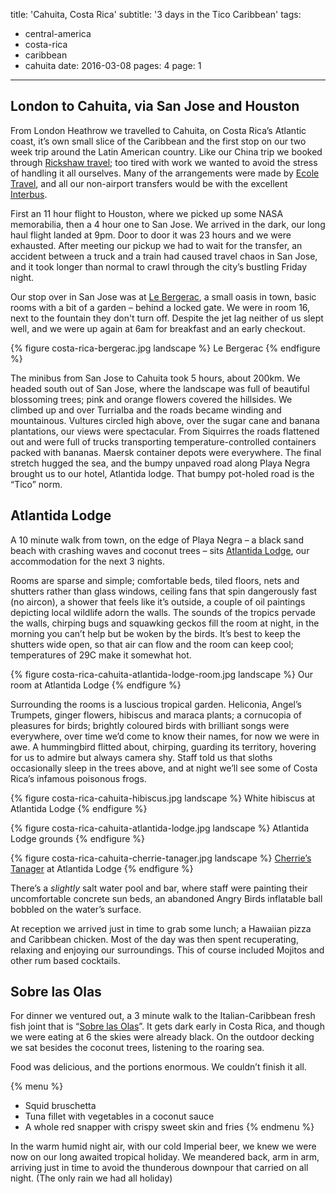 title: 'Cahuita, Costa Rica'
subtitle: '3 days in the Tico Caribbean'
tags:
  - central-america
  - costa-rica
  - caribbean
  - cahuita
date: 2016-03-08
pages: 4
page: 1
---

## London to Cahuita, via San Jose and Houston

From London Heathrow we travelled to Cahuita, on Costa Rica’s Atlantic coast, it’s own small slice of the Caribbean and the first stop on our two week trip around the Latin American country. Like our China trip we booked through [Rickshaw travel](https://www.rickshawtravel.co.uk/central-america/costa-rica/); too tired with work we wanted to avoid the stress of handling it all ourselves. Many of the arrangements were made by [Ecole Travel](http://www.ecoletravel.com/), and all our non-airport transfers would be with the excellent [Interbus](https://www.interbusonline.com/).

First an 11 hour flight to Houston, where we picked up some NASA memorabilia, then a 4 hour one to San Jose. We arrived in the dark, our long haul flight landed at 9pm. Door to door it was 23 hours and we were exhausted. After meeting our pickup we had to wait for the transfer, an accident between a truck and a train had caused travel chaos in San Jose, and it took longer than normal to crawl through the city’s bustling Friday night.

Our stop over in San Jose was at [Le Bergerac](https://www.tripadvisor.co.uk/Hotel_Review-g309293-d300221-Reviews-Hotel_Le_Bergerac-San_Jose_San_Jose_Metro_Province_of_San_Jose.html), a small oasis in town, basic rooms with a bit of a garden – behind a locked gate. We were in room 16, next to the fountain they don't turn off. Despite the jet lag neither of us slept well, and we were up again at 6am for breakfast and an early checkout.

{% figure costa-rica-bergerac.jpg landscape %}
Le Bergerac
{% endfigure %}

The minibus from San Jose to Cahuita took 5 hours, about 200km. We headed south out of San Jose, where the landscape was full of beautiful blossoming trees; pink and orange flowers covered the hillsides. We climbed up and over Turrialba and the roads became winding and mountainous. Vultures circled high above, over the sugar cane and banana plantations, our views were spectacular. From Siquirres the roads flattened out and were full of trucks transporting temperature-controlled containers packed with bananas. Maersk container depots were everywhere. The final stretch hugged the sea, and the bumpy unpaved road along Playa Negra brought us to our hotel, Atlantida lodge. That bumpy pot-holed road is the “Tico” norm.

## Atlantida Lodge

A 10 minute walk from town, on the edge of Playa Negra – a black sand beach with crashing waves and coconut trees – sits [Atlantida Lodge](https://www.tripadvisor.co.uk/Hotel_Review-g309262-d308600-Reviews-Atlantida_Lodge-Cahuita_Province_of_Limon.html), our accommodation for the next 3 nights.

Rooms are sparse and simple; comfortable beds, tiled floors, nets and shutters rather than glass windows, ceiling fans that spin dangerously fast (no aircon), a shower that feels like it’s outside, a couple of oil paintings depicting local wildlife adorn the walls. The sounds of the tropics pervade the walls, chirping bugs and squawking geckos fill the room at night, in the morning you can’t help but be woken by the birds. It’s best to keep the shutters wide open, so that air can flow and the room can keep cool; temperatures of 29C make it somewhat hot.

{% figure costa-rica-cahuita-atlantida-lodge-room.jpg landscape %}
Our room at Atlantida Lodge
{% endfigure %}

Surrounding the rooms is a luscious tropical garden. Heliconia, Angel’s Trumpets, ginger flowers, hibiscus and maraca plants; a cornucopia of pleasures for birds; brightly coloured birds with brilliant songs were everywhere, over time we’d come to know their names, for now we were in awe. A hummingbird flitted about, chirping, guarding its territory, hovering for us to admire but always camera shy. Staff told us that sloths occasionally sleep in the trees above, and at night we’ll see some of Costa Rica’s infamous poisonous frogs.

{% figure costa-rica-cahuita-hibiscus.jpg landscape %}
White hibiscus at Atlantida Lodge
{% endfigure %}

{% figure costa-rica-cahuita-atlantida-lodge.jpg landscape %}
Atlantida Lodge grounds
{% endfigure %}

{% figure costa-rica-cahuita-cherrie-tanager.jpg landscape %}
[Cherrie’s Tanager](https://en.wikipedia.org/wiki/Cherrie%27s_tanager) at Atlantida Lodge
{% endfigure %}

There’s a _slightly_ salt water pool and bar, where staff were painting their uncomfortable concrete sun beds, an abandoned Angry Birds inflatable ball bobbled on the water’s surface.

At reception we arrived just in time to grab some lunch; a Hawaiian pizza and Caribbean chicken. Most of the day was then spent recuperating, relaxing and enjoying our surroundings. This of course included Mojitos and other rum based cocktails.

## Sobre las Olas

For dinner we ventured out, a 3 minute walk to the Italian-Caribbean fresh fish joint that is “[Sobre las Olas](https://www.tripadvisor.co.uk/Restaurant_Review-g309262-d1743130-Reviews-Sobre_las_Olas-Cahuita_Province_of_Limon.html)”. It gets dark early in Costa Rica, and though we were eating at 6 the skies were already black. On the outdoor decking we sat besides the coconut trees, listening to the roaring sea.

Food was delicious, and the portions enormous. We couldn’t finish it all.

{% menu %}
* Squid bruschetta
* Tuna fillet with vegetables in a coconut sauce
* A whole red snapper with crispy sweet skin and fries
{% endmenu %}

In the warm humid night air, with our cold Imperial beer, we knew we were now on our long awaited tropical holiday. We meandered back, arm in arm, arriving just in time to avoid the thunderous downpour that carried on all night. (The only rain we had all holiday)
